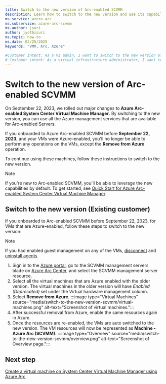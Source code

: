 ```yaml
---
title: Switch to the new version of Arc-enabled SCVMM
description: Learn how to switch to the new version and use its capabilities.
ms.service: azure-arc
ms.subservice: azure-arc-scvmm
ms.author: jsuri
author: jyothisuri
ms.topic: how-to 
ms.date: 02/25/2025
keywords: "VMM, Arc, Azure"

#Customer intent: As a VI admin, I want to switch to the new version of Arc-enabled SCVMM and leverage the associated capabilities
# Customer intent: As a virtual infrastructure administrator, I want to switch to the new version of Arc-enabled SCVMM, so that I can continue managing my Azure-enabled virtual machines and utilize the latest Azure management capabilities.
---
```


# Switch to the new version of Arc-enabled SCVMM

On September 22, 2023, we rolled out major changes to **Azure Arc-enabled System Center Virtual Machine Manager**. By switching to the new version, you can use all the Azure management services that are available for Arc-enabled Servers.

If you onboarded to Azure Arc-enabled SCVMM before **September 22, 2023**, and your VMs were Azure-enabled, you'll no longer be able to perform any operations on the VMs, except the **Remove from Azure** operation. 

To continue using these machines, follow these instructions to switch to the new version.

>[!NOTE]
>If you're new to Arc-enabled SCVMM, you'll be able to leverage the new capabilities by default. To get started, see [Quick Start for Azure Arc-enabled System Center Virtual Machine Manager](quickstart-connect-system-center-virtual-machine-manager-to-arc.md).

## Switch to the new version (Existing customer)

If you onboarded to Arc-enabled SCVMM before September 22, 2023, for VMs that are Azure-enabled, follow these steps to switch to the new version:

>[!NOTE]
> If you had enabled guest management on any of the VMs, [disconnect](/azure/azure-arc/servers/manage-agent?tabs=windows#step-2-disconnect-the-server-from-azure-arc) and [uninstall agents](/azure/azure-arc/servers/manage-agent?tabs=windows#step-3a-uninstall-the-windows-agent).

1.	Sign in to the [Azure portal](https://portal.azure.com/), go to the SCVMM management servers blade on [Azure Arc Center](https://portal.azure.com/#view/Microsoft_Azure_HybridCompute/AzureArcCenterBlade/~/overview), and select the SCVMM management server resource.
2.	Select all the virtual machines that are Azure enabled with the older version. The virtual machines in the older version will have *Enabled (Deprecated)* set under the Virtual hardware management column.
3.	Select **Remove from Azure**. 
    :::image type="Virtual Machines" source="media/switch-to-the-new-version-scvmm/virtual-machines.png" alt-text="Screenshot of virtual machines.":::
4.	After successful removal from Azure, enable the same resources again in Azure.
5.	Once the resources are re-enabled, the VMs are auto switched to the new version. The VM resources will now be represented as **Machine - Azure Arc (SCVMM)**.
    :::image type="Overview" source="media/switch-to-the-new-version-scvmm/overview.png" alt-text="Screenshot of Overview page.":::

## Next step

[Create a virtual machine on System Center Virtual Machine Manager using Azure Arc](quickstart-connect-system-center-virtual-machine-manager-to-arc.md).